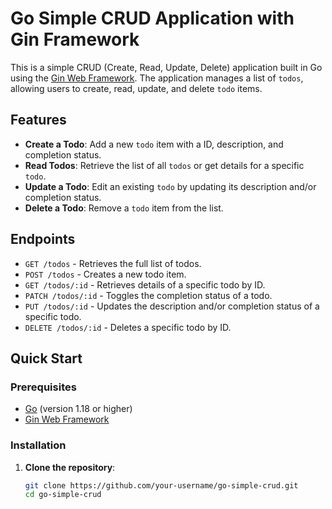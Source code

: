 # Go Simple CRUD Application with Gin Framework

This is a simple CRUD (Create, Read, Update, Delete) application built in Go using the [Gin Web Framework](https://github.com/gin-gonic/gin). The application manages a list of `todos`, allowing users to create, read, update, and delete `todo` items.

## Features

- **Create a Todo**: Add a new `todo` item with a ID, description, and completion status.
- **Read Todos**: Retrieve the list of all `todos` or get details for a specific `todo`.
- **Update a Todo**: Edit an existing `todo` by updating its description and/or completion status.
- **Delete a Todo**: Remove a `todo` item from the list.

## Endpoints

- `GET /todos` - Retrieves the full list of todos.
- `POST /todos` - Creates a new todo item.
- `GET /todos/:id` - Retrieves details of a specific todo by ID.
- `PATCH /todos/:id` - Toggles the completion status of a todo.
- `PUT /todos/:id` - Updates the description and/or completion status of a specific todo.
- `DELETE /todos/:id` - Deletes a specific todo by ID.

## Quick Start

### Prerequisites

- [Go](https://golang.org/dl/) (version 1.18 or higher)
- [Gin Web Framework](https://github.com/gin-gonic/gin)

### Installation

1. **Clone the repository**:

   ```bash
   git clone https://github.com/your-username/go-simple-crud.git
   cd go-simple-crud
   ```
